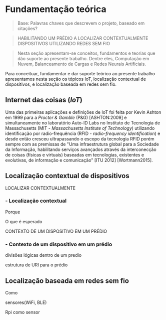 
# Fundamentação teórica

> Base: Palavras chaves que descrevem o projeto, baseado em citações?

> HABILITANDO UM PRÉDIO A LOCALIZAR CONTEXTUALMENTE DISPOSITIVOS UTILIZANDO REDES SEM FIO

> Nesta seção apresentam-se conceitos, fundamentos e teorias que dão suporte
ao presente trabalho. Dentre eles, Computação em Nuvem, Balanceamento de Cargas
e Redes Neurais Artificiais.

Para conceituar, fundamentar e dar suporte teórico ao presente trabalho
apresentamos nesta seção os tópicos IoT, localização contextual de dispositivos,
e localização baseada em redes sem fio.

## Internet das coisas (*IoT*)

Uma das primeiras aplicações e definições de IoT foi feita por Kevin Ashton em
1999 para a *Procter & Gamble* (P&G) [ASHTON:2009] e simultaneamente no
laboratório Auto-ID Labs no Instituto de Tecnologia de Massachusetts (MIT -
*Massachusetts Institute of Technology*) utilizando identificação por
radio-frequência (RFID - *radio-frequency identification*) e desde então cresceu
ultrapassando o escopo da tecnologia RFID porém sempre com as premissas de "Uma
infraestrutura global para a Sociedade da Informação, habilitando serviços
avançados através da interconecção de coisas (físicas e virtuais) baseadas em
tecnologias, existentes e evolutivas, de informação e comunicação" [ITU 2012]
[Wortmann2015].

## Localização contextual de dispositivos

LOCALIZAR CONTEXTUALMENTE

### - Localização contextual

Porque

O que é esperado

CONTEXTO DE UM DISPOSITIVO EM UM PRÉDIO
### - Contexto de um dispositivo em um prédio

divisões lógicas dentro de um predio

estrutura de URI para o prédio

## Localização baseada em redes sem fio

Como

sensores(WiFi, BLE)

Rpi como sensor
